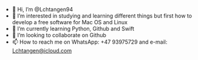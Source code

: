 - 👋 Hi, I’m @Lchtangen94
- 👀 I’m interested in studying and learning different things but first how to develop a free software for Mac OS and Linux
- 🌱 I’m currently learning Python, Github and Swift
- 💞️ I’m looking to collaborate on Github
- 📫 How to reach me on WhatsApp: +47 93975729 and e-mail: Lchtangen@icloud.com
